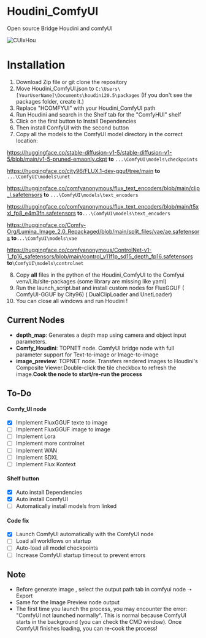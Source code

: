 # Houdini_ComfyUI

Open source Bridge Houdini and comfyUI

![CUIxHou](https://github.com/user-attachments/assets/023f25e5-3344-4e1e-844b-d42d01563cd8)


# Installation

1. Download Zip file or git clone the repository
2. Move Houdini_ComfyUI.json to `C:\Users\[YourUserName]\Documents\houdini20.5\packages`
(If you don't see the packages folder, create it.)
3. Replace "HCOMFYUI" with your Houdini_ComfyUI path
4. Run Houdini and search in the Shelf tab for the "ComfyHUI" shelf
5. Click on the first button to Install Dependencies
6. Then install ComfyUI with the second button
7. Copy all the models to the ComfyUI model directory in the correct location:


https://huggingface.co/stable-diffusion-v1-5/stable-diffusion-v1-5/blob/main/v1-5-pruned-emaonly.ckpt 
 **to** `...\ComfyUI\models\checkpoints`

https://huggingface.co/city96/FLUX.1-dev-gguf/tree/main 
 **to** `...\ComfyUI\models\unet`

https://huggingface.co/comfyanonymous/flux_text_encoders/blob/main/clip_l.safetensors 
 **to** `...\ComfyUI\models\text_encoders`

https://huggingface.co/comfyanonymous/flux_text_encoders/blob/main/t5xxl_fp8_e4m3fn.safetensors 
 **to**`...\ComfyUI\models\text_encoders`

https://huggingface.co/Comfy-Org/Lumina_Image_2.0_Repackaged/blob/main/split_files/vae/ae.safetensors 
 **to**`...\ComfyUI\models\vae`

https://huggingface.co/comfyanonymous/ControlNet-v1-1_fp16_safetensors/blob/main/control_v11f1p_sd15_depth_fp16.safetensors 
 **to**`\ComfyUI\models\controlnet`

8. Copy **all** files in the python of the Houdini_ComfyUI to the Comfyui venv/Lib/site-packages (some library are missing like yaml)
9. Run the launch_script.bat and install custom nodes for FluxGGUF ( ComfyUI-GGUF by City96)
( DualClipLoader and UnetLoader)
10. You can close all windows and run Houdini !

## Current Nodes

- **depth_map**: Generates a depth map using camera and object input parameters.
- **Comfy_Houdini**: TOPNET node. ComfyUI bridge node with full parameter support for Text-to-image or Image-to-image
- **image_preview**: TOPNET node. Transfers rendered images to Houdini's Composite Viewer.Double-click the tile checkbox to refresh the image.**Cook the node to start/re-run the process**
  
## To-Do
#### Comfy_UI node
- [x] Implement FluxGGUF texte to image
- [ ] Implement FluxGGUF image to image
- [ ] Implement Lora
- [ ] Implement more controlnet
- [ ] Implement WAN
- [ ] Implement SDXL
- [ ] Implement Flux Kontext

#### Shelf button
- [x] Auto install Dependencies
- [x] Auto install ComfyUI
- [ ] Automatically install models from linked

#### Code fix
- [x] Launch ComfyUI automatically with the ComfyUI node
- [ ] Load all workflows on startup
- [ ] Auto-load all model checkpoints
- [ ] Increase ComfyUI startup timeout to prevent errors

## Note
- Before generate image , select the output path tab in comfyui node ➝ Export
- Same for the Image Preview node output
- The first time you launch the process, you may encounter the error: "ComfyUI not launched normally". This is normal because ComfyUI starts in the background (you can check the CMD window). Once ComfyUI finishes loading, you can re-cook the process!
